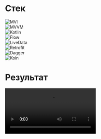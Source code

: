 # Стек
![MVI](https://img.shields.io/badge/-MVI-5A8AD6?style=for-the-badge&logo=)\
![MVVM](https://img.shields.io/badge/-MVVM-5A8AD6?style=for-the-badge&logo=)\
![Kotlin](https://img.shields.io/badge/-Kotlin-orange?style=for-the-badge&logo=Kotlin)\
![Flow](https://img.shields.io/badge/-Flow-orange?style=for-the-badge&logo=)\
![LiveData](https://img.shields.io/badge/-LiveData-orange?style=for-the-badge&logo=)\
![Retrofit](https://img.shields.io/badge/-Retrofit-00CC00?style=for-the-badge&logo=)\
![Dagger](https://img.shields.io/badge/-Dagger2-6F5CD6?style=for-the-badge&logo=)\
![Koin](https://img.shields.io/badge/-Koin-6F5CD6?style=for-the-badge&logo=)

# Результат
<video src="https://github.com/Krirll/CinemaApp/blob/master/readme-video/video_2023-06-01_21-33-42.mp4" width="300"></video>